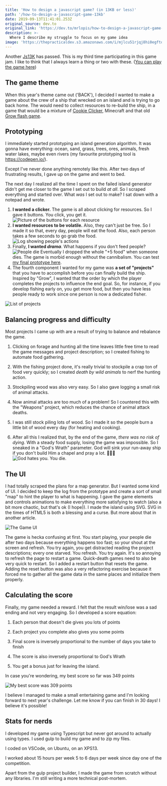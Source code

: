 ```yaml
---
title: 'How to design a javascript game? (in 13KB or less)'
path: '/how-to-design-a-javascript-game-13kb'
date: 2019-09-13T11:41:01.253Z
original_source: dev.to
original_link: 'https://dev.to/mrlopis/how-to-design-a-javascript-game-in-13kb-or-less-59kn'
description: >-
  Where I describe my struggle to focus on my game idea
image: 'https://thepracticaldev.s3.amazonaws.com/i/mjlcu51rjqj8hi0egfto.png'
---
```

Another [Js13K](https://js13kgames.com/) has passed. This is my third time participating in this game jam. I like to think that I always learn a thing or two with these. ([You can play the game here](https://js13kgames.com/entries/regresso))

## The game theme

When this year's theme came out ('BACK'), I decided I wanted to make a game about the crew of a ship that wrecked on an island and is trying to go back home. The would need to collect resources to re-build the ship, in a game that would be a mixture of [Cookie Clicker](http://orteil.dashnet.org/cookieclicker/), Minecraft and that old [Grow flash game](https://www.youtube.com/watch?v=BHoT1ig9DdU).

## Prototyping

I immediately started prototyping an island generation algorithm. It was gonna have everything: ocean, sand, grass, trees, ores, animals, fresh water lakes, maybe even rivers (my favourite prototyping tool is https://codepen.io/).

Except I've never done anything remotely like this. After two days of frustrating results, I gave up on the game and went to bed.

The next day I realized all the time I spent on the failed island generator didn't get me closer to the game I set out to build _at all_. So I scraped everything and started over. What _was_ I set out to make? I sat down with a notepad and wrote.

1. **I wanted a clicker.** The game is all about clicking for resources. So I gave it buttons. You click, you get it.
![Picture of the buttons for each resource](https://thepracticaldev.s3.amazonaws.com/i/nzubb9020nxw81el7uwe.png)
2. **I wanted resources to be volatile.** Also, they can't just be free. So I made it so that, every day, people will eat the food. Also, each person takes a few seconds to go grab the food.
![Log showing people's actions](https://thepracticaldev.s3.amazonaws.com/i/1buaapypolhs12ka9no7.png)
3. Finally, **I wanted _drama_**. What happens if you don't feed people?
![People die](https://thepracticaldev.s3.amazonaws.com/i/pza2pwg7zx20m0dsv71q.png) Eventually I dropped the whole "+5 food" when someone dies. The game is morbid enough without the cannibalism. You can test [my final prototype here](https://codepen.io/lopis/pen/yLBVmeG?editors=1010).
4. The fourth component I wanted for my game was **a set of "projects"** that you have to accomplish before you can finally build the ship. Inspired by "Grow", I wanted that the order by which the player completes the projects to influence the end goal. So, for instance, if you develop fishing early on, you get more food, but then you have less people ready to work since one person is now a dedicated fisher.

![List of projects](https://thepracticaldev.s3.amazonaws.com/i/un0vatrtqyaec5huqx26.png)

## Balancing progress and difficulty

Most projects I came up with are a result of trying to balance and rebalance the game.

1. Clicking on forage and hunting all the time leaves little free time to read the game messages and project description; so I created fishing to automate food gathering.

2. With the fishing project done, it's really trivial to stockpile a crap ton of food very quickly; so I created _death by wild animals_ to nerf the hunting action.

3. Stockpiling wood was also very easy. So I also gave logging a small risk of animal attacks.

4. Now animal attacks are too much of a problem! So I countered this with the "Weapons" project, which reduces the chance of animal attack deaths.

5. I was still stock piling lots of wood. So I made it so the people burn a little bit of wood every day (for heating and cooking).

6. After all this I realized that, by the end of the game, _there was no risk of dying_. With a steady food supply, losing the game was impossible. So I sneaked in a "God's Wrath" parameter. God will sink your run-away ship if you don't build Him a chapel and pray a lot. 🙏🙏🙏
![God hates you. You die.](https://thepracticaldev.s3.amazonaws.com/i/prn81xxdjgkgte3yujoc.png)

## The UI

I had totally scraped the plans for a map generator. But I wanted some kind of UI. I decided to keep the log from the prototype and create a sort of small "map" to hint the player to what is happening. I gave the game elements and controls animations to make everything more satisfying to watch (also a bit more chaotic, but that's ok (I hope)). I made the island using SVG. SVG in the times of HTML5 is both a blessing and a curse. But more about that in another article.

![The Game UI](https://thepracticaldev.s3.amazonaws.com/i/3kohzskoh3d1nnpqasbn.png)

The game is hecka confusing at first. You start playing, your people die after two days because everything happens too fast; so your shout at the screen and refresh. You try again, you get distracted reading the project descriptions; every one starved. You refresh. You try again. It's so annoying to refresh the page to restart a game. Quick-death games need to also be very quick to restart. So I added a restart button that resets the game. Adding the reset button was also a very refactoring exercise because it forced me to gather all the game data in the same places and initialize them properly.

## Calculating the score

Finally, my game needed a reward. I felt that the result win/lose was a sad ending and not very engaging. So I developed a score equation:

1. Each person that doesn't die gives you lots of points

2. Each project you complete also gives you some points

3. Final score is inversely proportional to the number of days you take to finish

4. The score is also inversely proportional to God's Wrath

5. You get a bonus just for leaving the island.

In case you're wondering, my best score so far was 349 points

![My best score was 309 points](https://thepracticaldev.s3.amazonaws.com/i/013xojnc7esj2c3bdni4.png)

I believe I managed to make a small entertaining game and I'm looking forward to next year's challenge. Let me know if you can finish in 30 days! I believe it's possible!

## Stats for nerds

I developed my game using Typescript but never got around to actually using types. I used gulp to build my game and to zip my files.

I coded on VSCode, on Ubuntu, on an XPS13.

I worked about 15 hours per week 5 to 6 days per week since day one of the competition.

Apart from the gulp project builder, I made the game from scratch without any libraries. I'm still writing a more technical post-mortem.


